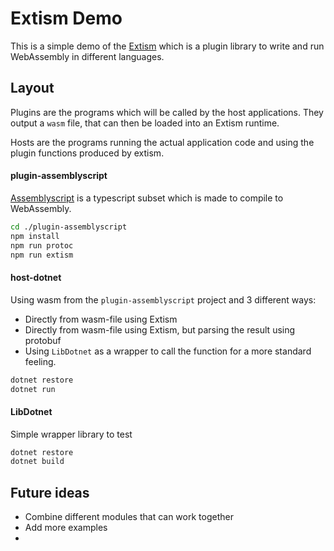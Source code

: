 # Extism Demo
This is a simple demo of the [Extism](https://extism.org) which is a plugin library to write and run WebAssembly in different languages.

## Layout
Plugins are the programs which will be called by the host applications. They output a `wasm` file, that can then be loaded into an Extism runtime.

Hosts are the programs running the actual application code and using the plugin functions produced by extism.

#### plugin-assemblyscript
[Assemblyscript](https://www.assemblyscript.org/) is a typescript subset which is made to compile to WebAssembly.

```sh
cd ./plugin-assemblyscript
npm install
npm run protoc
npm run extism
```

#### host-dotnet
Using wasm from the `plugin-assemblyscript` project and 3 different ways:
- Directly from wasm-file using Extism
- Directly from wasm-file using Extism, but parsing the result using protobuf
- Using `LibDotnet` as a wrapper to call the function for a more standard feeling.

```sh
dotnet restore
dotnet run
```

#### LibDotnet
Simple wrapper library to test
```sh
dotnet restore
dotnet build
```

## Future ideas
- Combine different modules that can work together
- Add more examples
- 